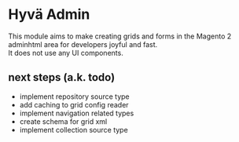 # Hyvä Admin

This module aims to make creating grids and forms in the Magento 2 adminhtml area for developers joyful and fast.  
It does not use any UI components.


## next steps (a.k. todo)

* implement repository source type
* add caching to grid config reader
* implement navigation related types
* create schema for grid xml
* implement collection source type

